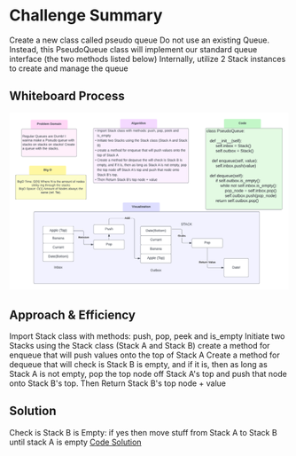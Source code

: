 # Challenge Summary
<!-- Description of the challenge -->
Create a new class called pseudo queue
Do not use an existing Queue.
Instead, this PseudoQueue class will implement our standard queue interface (the two methods listed below)
Internally, utilize 2 Stack instances to create and manage the queue

## Whiteboard Process
<!-- Embedded whiteboard image -->
![whiteboard](CodeChallenge11.png)

## Approach & Efficiency
<!-- What approach did you take? Why? What is the Big O space/time for this approach? -->
Import Stack class with methods: push, pop, peek and is_empty
Initiate two Stacks using the Stack class (Stack A and Stack B)
create a method for enqueue that will push values onto the top of Stack A
Create a method for dequeue that will check is Stack B is empty, and if it is, then as long as Stack A is not empty, pop the top node off Stack A's top and push that node onto Stack B's top.
Then Return Stack B's top node + value

## Solution
<!-- Show how to run your code, and examples of it in action -->
Check is Stack B is Empty: if yes then move stuff from Stack A to Stack B until stack A is empty
[Code Solution](../../code_challenges/stack_queue_pseudo.py)

